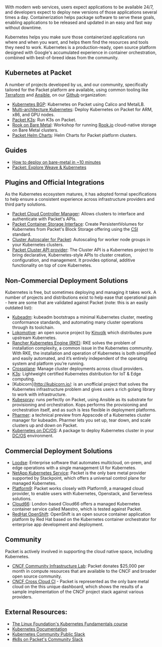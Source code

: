 <!-- <meta>
{
    "title":"Running Kubernetes on Packet",
    "description":"Running Kubernetes on Packet",
    "tag":["Kubernetes"],
    "seo-title": "Running Kubernetes on Packet - Packet Technical Guides",
    "seo-description": "Running Kubernetes on Packet",
    "og-title": "Resources for running Kubernetes on Packet",
    "og-description":"Running Kubernetes on Packet"
    "featured": true
}
</meta> -->

With modern web services, users expect applications to be available 24/7, and developers expect to deploy new versions of those applications several times a day. Containerization helps package software to serve these goals, enabling applications to be released and updated in an easy and fast way without downtime.

Kubernetes helps you make sure those containerized applications run where and when you want, and helps them find the resources and tools they need to work. Kubernetes is a production-ready, open source platform designed with Google's accumulated experience in container orchestration, combined with best-of-breed ideas from the community.


## Kubernetes at Packet

A number of projects developed by us, and our community, specifically tailored for the Packet platform are available, using common tooling like [Terraform](https://terraform.io) and [Ansible](https://www.ansible.com/), on our [Github](https://github.com/packethost) organization:

* [Kubernetes BGP](https://github.com/packet-labs/kubernetes-bgp): Kubernetes on Packet using Calico and MetalLB.
* [Multi-architecture Kubernetes](https://github.com/packet-labs/packet-multiarch-k8s-terraform): Deploy Kubernetes on Packet for ARM, x86, and GPU nodes.
* [Packet K3s](https://github.com/packet-labs/packet-k3s): Run K3s on Packet.
* [Rook on Bare Metal](https://github.com/packet-labs/Rook-on-Bare-Metal-Workshop): Workshop for running [Rook.io](https://rook.io) cloud-native storage on Bare Metal clusters.
* [Packet Helm Charts](https://github.com/packet-labs/helm-charts): Helm Charts for Packet platform clusters.


## Guides

* [How to deploy on bare-metal in ~10 minutes](https://blog.alexellis.io/kubernetes-in-10-minutes/)
* [Packet: Explore Weave & Kubernetes](https://www.packet.com/resources/guides/microservices-in-kubernetes-with-weave-cloud-and-bare-metal)


## Plugins and Official Integrations

As the Kubernetes ecosystem matures, it has adopted formal specifications to help ensure a consistent experience across infrastructure providers and third party solutions.

* [Packet Cloud Controller Manager](https://github.com/packethost/packet-ccm): Allows clusters to interface and authenticate with Packet's APIs.
* [Packet Container Storage Interface](https://github.com/packethost/csi-packet): Create PersistentVolumes for Kubernetes from Packet's Block Storage offering using the [CSI](https://kubernetes.io/blog/2019/01/15/container-storage-interface-ga/) standard.
* [Cluster Autoscaler for Packet](https://github.com/kubernetes/autoscaler/tree/master/cluster-autoscaler/cloudprovider/packet): Autoscaling for worker node groups in your Kubernetes clusters.
* [Packet Cluster API provider](https://github.com/packethost/cluster-api-provider-packet): The Cluster API is a Kubernetes project to bring declarative, Kubernetes-style APIs to cluster creation, configuration, and management. It provides optional, additive functionality on top of core Kubernetes.


## Non-Commercial Deployment Solutions

Kubernetes is free, but sometimes deploying and managing it takes work.  A number of projects and distributions exist to help ease that operational pain - here are some that are validated against Packet (note: this is an easily outdated list):

* [Kubeadm](https://v1-16.docs.kubernetes.io/docs/setup/production-environment/tools/kubeadm/install-kubeadm/): kubeadm bootstraps a minimal Kubernetes cluster, meeting conformance standards, and automating many cluster operations through its toolchain.
* [Lokomotive](https://github.com/kinvolk/lokomotive-kubernetes): an open source project by [Kinvolk](https://kinvolk.io/) which distributes pure upstream Kubernetes.
* [Rancher Kubernetes Engine (RKE)](https://rancher.com/docs/rke/latest/en/): RKE solves the problem of installation complexity, a common issue in the Kubernetes community. With RKE, the installation and operation of Kubernetes is both simplified and easily automated, and it’s entirely independent of the operating system and platform you’re running.
* [Crossplane](https://crossplane.io/): Manage cluster deployments across cloud providers.
* [K3s](https://k3s.io/): Lightweight certified Kubernetes distribution for IoT & Edge computing.
* [Kubicorn](http://kubicorn.io/: is an unofficial project that solves the Kubernetes infrastructure problem and gives users a rich golang library to work with infrastructure.
* [Kubespray](https://kubespray.io/): runs perfectly on Packet, using Ansible as its substrate for provisioning and orchestration. Kops performs the provisioning and orchestration itself, and as such is less flexible in deployment platforms.
* [Pharmer](https://pharmer.io/): a technical preview from Appscode of a Kubernetes cluster manager for kubeadm. Pharmer lets you set up, tear down, and scale clusters up and down on Packet.
* [Kubernetes on DC/OS](https://github.com/mesosphere/dcos-kubernetes-quickstart): A package to deploy Kubernetes cluster in your [DC/OS](https://github.com/mesosphere/dcos-kubernetes-quickstart) environment.

## Commercial Deployment Solutions

* [Loodse](https://www.loodse.com/): Enterprise software that automates multicloud, on-prem, and edge operations with a single management UI for Kubernetes.
* [NetApp Kubernetes Service](https://stackpoint.io): Packet is the only bare metal provider supported by Stackpoint, which offers a universal control plane for managed Kubernetes.
* [Platform9](https://platform9.com): Packet works closely with Platform9, a managed cloud provider, to enable users with Kubernetes, Openstack, and Serverless solutions.
* [Cloud66](https://www.cloud66.com/): London-based Cloud66 offers a managed Kubernetes container service called Maestro, which is tested against Packet.
* [RedHat OpenShift](https://www.openshift.com/): OpenShift is an open source container application platform by Red Hat based on the Kubernetes container orchestrator for enterprise app development and deployment.

## Community

Packet is actively involved in supporting the cloud native space, including Kubernetes.

* [CNCF Community Infrastructure Lab](https://www.cncf.io/community/infrastructure-lab/): Packet donates $25,000 per month in compute resources that are available to the CNCF and broader open source community.
* [CNCF Cross Cloud CI](https://cncf.ci/) - Packet is represented as the only bare metal cloud on the this unique dashboard, which shows the results of a sample implementation of the CNCF project stack against various providers.


## External Resources:

* [The Linux Foundation's Kubernetes Fundamentals course](http://bit.ly/2ewaVAs)
* [Kubernetes Documentation](https://kubernetes.io/docs/home/)
* [Kubernetes Community Public Slack](https://slack.kubernetes.io/)
* [#k8s on Packet's Community Slack](https://packetcommunity.slack.com)
